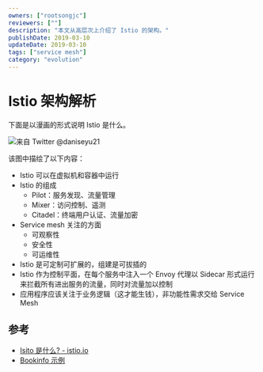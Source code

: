 ```yaml
---
owners: ["rootsongjc"]
reviewers: [""]
description: "本文从高层次上介绍了 Istio 的架构。"
publishDate: 2019-03-10
updateDate: 2019-03-10
tags: ["service mesh"]
category: "evolution"
---
```


# Istio 架构解析

下面是以漫画的形式说明 Istio 是什么。

![来自 Twitter @daniseyu21](https://ws3.sinaimg.cn/large/006tNbRwly1fujrgeesk7j316c0tz10y.jpg)

该图中描绘了以下内容：

- Istio 可以在虚拟机和容器中运行
- Istio 的组成
  - Pilot：服务发现、流量管理
  - Mixer：访问控制、遥测
  - Citadel：终端用户认证、流量加密
- Service mesh 关注的方面
  - 可观察性
  - 安全性
  - 可运维性
- Istio 是可定制可扩展的，组建是可拔插的
- Istio 作为控制平面，在每个服务中注入一个 Envoy 代理以 Sidecar 形式运行来拦截所有进出服务的流量，同时对流量加以控制
- 应用程序应该关注于业务逻辑（这才能生钱），非功能性需求交给 Service Mesh

## 参考

- [Isito 是什么? - istio.io](https://istio.io/zh/docs/concepts/what-is-istio/)
- [Bookinfo 示例](../action/bookinfo-sample.md)

